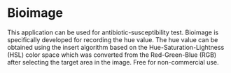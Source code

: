 # Bioimage
This application can be used for antibiotic-susceptibility test.
Bioimage is specifically developed for recording the hue value. The hue value can be obtained using the insert algorithm based on the Hue-Saturation-Lightness (HSL) color space which was converted from the Red-Green-Blue (RGB) after selecting the target area in the image.
Free for non-commercial use.
